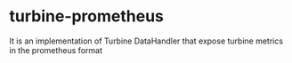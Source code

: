 # turbine-prometheus
It is an implementation of Turbine DataHandler that expose turbine metrics in the prometheus format
